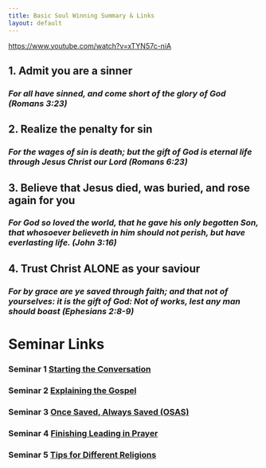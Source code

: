 ```yaml
---
title: Basic Soul Winning Summary & Links
layout: default
---
```

https://www.youtube.com/watch?v=xTYN57c-niA

## 1. Admit you are a sinner
### *For all have sinned, and come short of the glory of God (Romans 3:23)*
## 2. Realize the penalty for sin
### *For the wages of sin is death; but the gift of God is eternal life through Jesus Christ our Lord (Romans 6:23)*
## 3. Believe that Jesus died, was buried, and rose again for you
### *For God so loved the world, that he gave his only begotten Son, that whosoever believeth in him should not perish, but have everlasting life. (John 3:16)*
## 4. Trust Christ ALONE as your saviour
### *For by grace are ye saved through faith; and that not of yourselves: it is the gift of God: Not of works, lest any man should boast (Ephesians 2:8-9)*

# 

# Seminar Links
### Seminar 1 [Starting the Conversation](https://www.youtube.com/watch?v=a2a0CmfBWRY&list=PLnnak9ni21Y9BMGOfr3XxAcGadBKC0lQj&index=2)
### Seminar 2 [Explaining the Gospel](https://www.youtube.com/watch?v=2Rf_Z1BeCcM&list=PLnnak9ni21Y9BMGOfr3XxAcGadBKC0lQj&index=3)
### Seminar 3 [Once Saved, Always Saved (OSAS)](https://www.youtube.com/watch?v=qWyLfuUkMBc&list=PLnnak9ni21Y9BMGOfr3XxAcGadBKC0lQj&index=5)
### Seminar 4 [Finishing Leading in Prayer](https://www.youtube.com/watch?v=lztNNIQ3eEc&list=PLnnak9ni21Y9BMGOfr3XxAcGadBKC0lQj&index=7)
### Seminar 5 [Tips for Different Religions](https://www.youtube.com/watch?v=S2mHrtu-DLs&list=PLnnak9ni21Y9BMGOfr3XxAcGadBKC0lQj&index=9)

